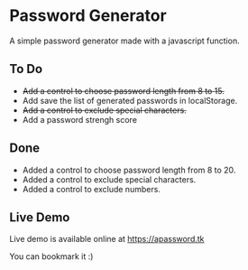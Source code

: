 # Password Generator
A simple password generator made with a javascript function.

## To Do
- ~~Add a control to choose password length from 8 to 15.~~
- Add save the list of generated passwords in localStorage.
- ~~Add a control to exclude special characters.~~
- Add a password strengh score

## Done
- Added a control to choose password length from 8 to 20.
- Added a control to exclude special characters.
- Added a control to exclude numbers.

## Live Demo
Live demo is available online at <https://apassword.tk>

You can bookmark it :)